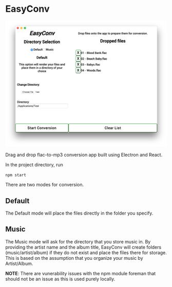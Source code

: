 EasyConv
========

![EasyConv](screencap1.png "preview")

Drag and drop flac-to-mp3 conversion app built using Electron and React.

In the project directory, run

`npm start`

There are two modes for conversion. 

## Default

The Default mode will place the files directly in the folder you specify. 

## Music
The Music mode will ask for the directory that you store music in. By providing the artist name and the album title, EasyConv will create folders (music/artist/album) if they do not exist and place the files there for storage. This is based on the assumption that you organize your music by Artist/Album.

**NOTE**: There are vunerability issues with the npm module foreman that should not be an issue as this is used purely locally.